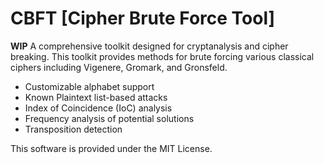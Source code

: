 # CBFT [Cipher Brute Force Tool]

**WIP**
A comprehensive toolkit designed for cryptanalysis and cipher breaking.
This toolkit provides methods for brute forcing various classical ciphers including Vigenere, Gromark, and Gronsfeld.

- Customizable alphabet support
- Known Plaintext list-based attacks
- Index of Coincidence (IoC) analysis
- Frequency analysis of potential solutions
- Transposition detection

This software is provided under the MIT License.
